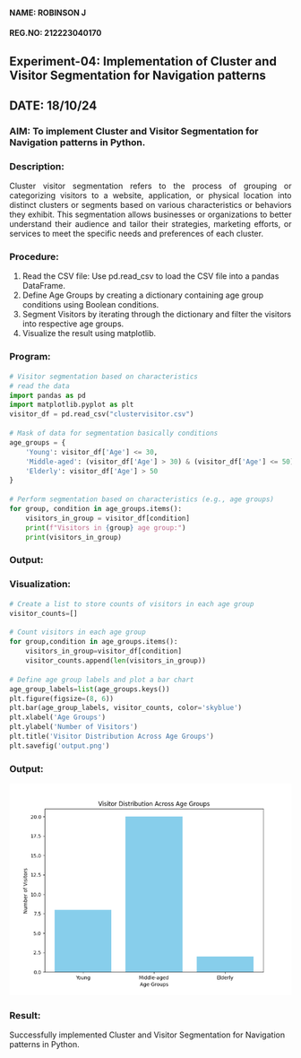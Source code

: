 #### NAME: ROBINSON J

#### REG.NO: 212223040170

## Experiment-04: Implementation of Cluster and Visitor Segmentation for Navigation patterns

## DATE: 18/10/24

### AIM: To implement Cluster and Visitor Segmentation for Navigation patterns in Python.

### Description:

<div align= "justify">Cluster visitor segmentation refers to the process of grouping or categorizing visitors to a website, 
  application, or physical location into distinct clusters or segments based on various characteristics or behaviors they exhibit. 
  This segmentation allows businesses or organizations to better understand their audience and tailor their strategies, marketing efforts, 
  or services to meet the specific needs and preferences of each cluster.</div>
  
### Procedure:
1) Read the CSV file: Use pd.read_csv to load the CSV file into a pandas DataFrame.
2) Define Age Groups by creating a dictionary containing age group conditions using Boolean conditions.
3) Segment Visitors by iterating through the dictionary and filter the visitors into respective age groups.
4) Visualize the result using matplotlib.

### Program:

```python
# Visitor segmentation based on characteristics
# read the data
import pandas as pd
import matplotlib.pyplot as plt
visitor_df = pd.read_csv("clustervisitor.csv")

# Mask of data for segmentation basically conditions
age_groups = {
    'Young': visitor_df['Age'] <= 30,
    'Middle-aged': (visitor_df['Age'] > 30) & (visitor_df['Age'] <= 50),
    'Elderly': visitor_df['Age'] > 50
}

# Perform segmentation based on characteristics (e.g., age groups)
for group, condition in age_groups.items():
    visitors_in_group = visitor_df[condition]
    print(f"Visitors in {group} age group:")
    print(visitors_in_group)
```

### Output:

### Visualization:

```python
# Create a list to store counts of visitors in each age group
visitor_counts=[]

# Count visitors in each age group
for group,condition in age_groups.items():
    visitors_in_group=visitor_df[condition]
    visitor_counts.append(len(visitors_in_group))

# Define age group labels and plot a bar chart
age_group_labels=list(age_groups.keys())
plt.figure(figsize=(8, 6))
plt.bar(age_group_labels, visitor_counts, color='skyblue')
plt.xlabel('Age Groups')
plt.ylabel('Number of Visitors')
plt.title('Visitor Distribution Across Age Groups')
plt.savefig('output.png')
```

### Output:

![Visualization](output.png)

### Result:

Successfully implemented Cluster and Visitor Segmentation for Navigation patterns in Python.
